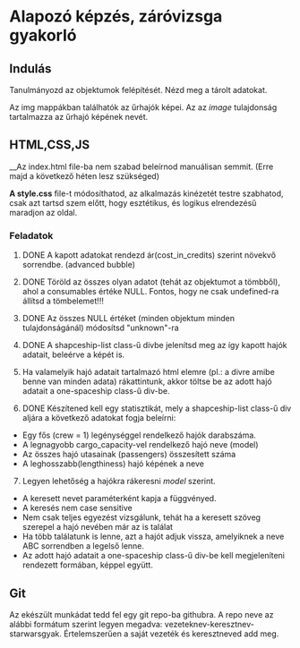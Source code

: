 # Alapozó képzés, záróvizsga gyakorló

## Indulás

Tanulmányozd az objektumok felépítését.  Nézd meg a tárolt adatokat.

Az img mappákban találhatók az űrhajók képei. Az az _image_
tulajdonság tartalmazza az űrhajó képének nevét.

## HTML,CSS,JS
__Az index.html file-ba nem szabad beleírnod manuálisan semmit. 
(Erre majd a következő héten lesz szükséged)

__A style.css__ file-t módosíthatod, az alkalmazás kinézetét testre szabhatod, csak azt tartsd szem előtt, hogy esztétikus, és logikus elrendezésű maradjon az oldal.

### Feladatok

1. DONE A kapott adatokat rendezd ár(cost_in_credits) szerint növekvő sorrendbe. (advanced bubble)

2. DONE Töröld az összes olyan adatot (tehát az objektumot a tömbből), ahol a consumables értéke NULL. Fontos, hogy ne csak undefined-ra állítsd a tömbelemet!!!

3. DONE Az összes NULL értéket (minden objektum minden tulajdonságánál) módosítsd "unknown"-ra

4. DONE A shapceship-list class-ű divbe jelenítsd meg az így kapott hajók adatait, beleérve a képét is.

5. Ha valamelyik hajó adatait tartalmazó html elemre (pl.: a divre amibe benne van minden adata) rákattintunk,
akkor töltse be az adott hajó adatait a one-spaceship class-ű div-be.

6. DONE Készítened kell egy statisztikát, mely a shapceship-list class-ű div aljára a következő adatokat fogja beleírni: 

* Egy fős (crew = 1) legénységgel rendelkező hajók darabszáma.
* A legnagyobb cargo_capacity-vel rendelkező hajó neve (model)
* Az összes hajó utasainak (passengers) összesített száma
* A leghosszabb(lengthiness) hajó képének a neve

7. Legyen lehetőség a hajókra rákeresni _model_ szerint.

* A keresett nevet paraméterként kapja a függvényed.
* A keresés nem case sensitive
* Nem csak teljes egyezést vizsgálunk, tehát ha a keresett szöveg szerepel a hajó nevében már az is találat
* Ha több találatunk is lenne, azt a hajót adjuk vissza, amelyiknek a neve ABC sorrendben a legelső lenne.
* Az adott hajó adatait a one-spaceship class-ű div-be kell megjeleníteni rendezett formában, képpel együtt.

## Git
Az ekészült munkádat tedd fel egy git repo-ba githubra. A repo neve az alábbi formátum szerint legyen megadva: vezeteknev-keresztnev-starwarsgyak.
Értelemszerűen a saját vezeték és keresztneved add meg.

